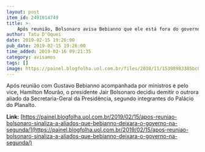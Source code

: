 ```yaml
---
layout: post
item_id: 2491814749
title: >-
    Após reunião, Bolsonaro avisa Bebianno que ele está fora do governo
author: Tatu D'Oquei
date: 2019-02-15 19:26:00
pub_date: 2019-02-15 19:26:00
time_added: 2019-02-16 09:21:35
category: avisamos
tags: []
image: https://painel.blogfolha.uol.com.br/files/2018/11/15398983385bc8fbe25215b_1539898338_3x2_rt.jpg
---
```


Após reunião com Gustavo Bebianno acompanhada por ministros e pelo vice, Hamilton Mourão, o presidente Jair Bolsonaro decidiu demitir o outrora aliado da Secretaria-Geral da Presidência, segundo integrantes do Palácio do Planalto.

**Link:** [https://painel.blogfolha.uol.com.br/2019/02/15/apos-reuniao-bolsonaro-sinaliza-a-aliados-que-bebianno-deixara-o-governo-na-segunda/](https://painel.blogfolha.uol.com.br/2019/02/15/apos-reuniao-bolsonaro-sinaliza-a-aliados-que-bebianno-deixara-o-governo-na-segunda/)

